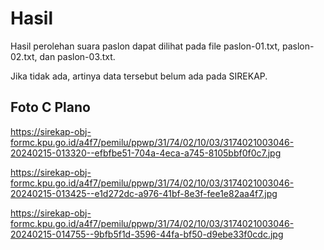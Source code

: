 # Hasil

Hasil perolehan suara paslon dapat dilihat pada file paslon-01.txt, paslon-02.txt, dan paslon-03.txt.

Jika tidak ada, artinya data tersebut belum ada pada SIREKAP.

## Foto C Plano

https://sirekap-obj-formc.kpu.go.id/a4f7/pemilu/ppwp/31/74/02/10/03/3174021003046-20240215-013320--efbfbe51-704a-4eca-a745-8105bbf0f0c7.jpg

https://sirekap-obj-formc.kpu.go.id/a4f7/pemilu/ppwp/31/74/02/10/03/3174021003046-20240215-013425--e1d272dc-a976-41bf-8e3f-fee1e82aa4f7.jpg

https://sirekap-obj-formc.kpu.go.id/a4f7/pemilu/ppwp/31/74/02/10/03/3174021003046-20240215-014755--9bfb5f1d-3596-44fa-bf50-d9ebe33f0cdc.jpg
